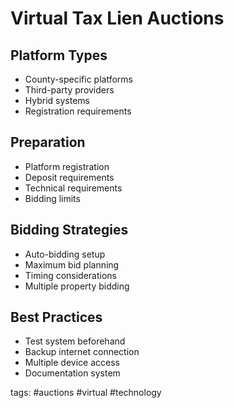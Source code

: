 # Virtual Tax Lien Auctions

## Platform Types
- County-specific platforms
- Third-party providers
- Hybrid systems
- Registration requirements

## Preparation
- Platform registration
- Deposit requirements
- Technical requirements
- Bidding limits

## Bidding Strategies
- Auto-bidding setup
- Maximum bid planning
- Timing considerations
- Multiple property bidding

## Best Practices
- Test system beforehand
- Backup internet connection
- Multiple device access
- Documentation system

tags: #auctions #virtual #technology 